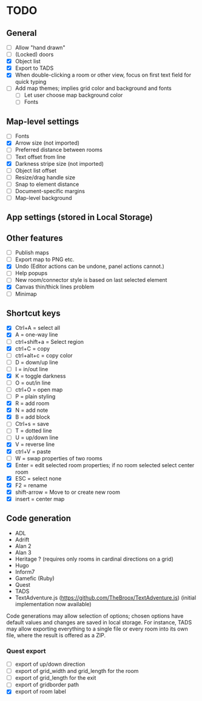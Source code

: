 # TODO

## General

- [ ] Allow "hand drawn"
- [ ] (Locked) doors
- [x] Object list
- [x] Export to TADS
- [x] When double-clicking a room or other view, focus on first text field for quick typing
- [ ] Add map themes; implies grid color and background and fonts
  - [ ] Let user choose map background color
  - [ ] Fonts

## Map-level settings
- [ ] Fonts
- [x] Arrow size (not imported)
- [ ] Preferred distance between rooms
- [ ] Text offset from line
- [x] Darkness stripe size (not imported)
- [ ] Object list offset
- [ ] Resize/drag handle size
- [ ] Snap to element distance
- [ ] Document-specific margins
- [ ] Map-level background

## App settings (stored in Local Storage)

## Other features
- [ ] Publish maps
- [ ] Export map to PNG etc.
- [x] Undo (Editor actions can be undone, panel actions cannot.)
- [ ] Help popups
- [ ] New room/connector style is based on last selected element
- [x] Canvas thin/thick lines problem
- [ ] Minimap

## Shortcut keys

- [x] Ctrl+A = select all
- [x] A = one-way line
- [ ] ctrl+shift+a = Select region
- [x] ctrl+C = copy
- [ ] ctrl+alt+c = copy color
- [ ] D = down/up line
- [ ] I = in/out line
- [x] K = toggle darkness
- [ ] O = out/in line
- [ ] ctrl+O = open map
- [ ] P = plain styling
- [x] R = add room
- [x] N = add note
- [x] B = add block
- [ ] Ctrl+s = save
- [ ] T = dotted line
- [ ] U = up/down line
- [x] V = reverse line
- [x] ctrl+V = paste
- [ ] W = swap properties of two rooms
- [x] Enter = edit selected room properties; if no room selected select center room
- [x] ESC = select none
- [x] F2 = rename
- [x] shift-arrow = Move to or create new room
- [x] insert = center map

## Code generation

* ADL
* Adrift
* Alan 2
* Alan 3
* Heritage ? (requires only rooms in cardinal directions on a grid)
* Hugo
* Inform7
* Gamefic (Ruby)
* Quest
* TADS
* TextAdventure.js   (https://github.com/TheBroox/TextAdventure.js) (initial implementation now available)

Code generations may allow selection of options; chosen options have default 
values and changes are saved in local storage. For instance, TADS may allow exporting
everything to a single file or every room into its own file, where the result is offered
as a ZIP.

### Quest export
- [ ] export of up/down direction
- [ ] export of grid_width and grid_length for the room
- [ ] export of grid_length for the exit 
- [ ] export of gridborder path
- [x] export of room label 

